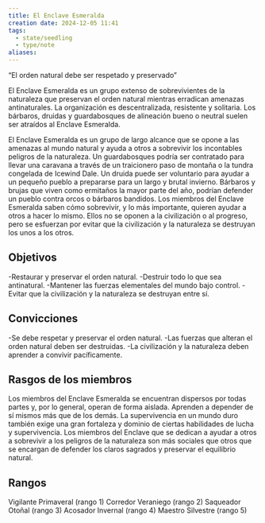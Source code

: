 ```yaml
---
title: El Enclave Esmeralda
creation date: 2024-12-05 11:41
tags:
  - state/seedling
  - type/note
aliases:
---
```

“El orden natural debe ser respetado y preservado”

El Enclave Esmeralda es un grupo extenso de sobrevivientes de la naturaleza que preservan el orden natural mientras erradican amenazas antinaturales. La organización es descentralizada, resistente y solitaria. Los bárbaros, druidas y guardabosques de alineación bueno o neutral suelen ser atraídos al Enclave Esmeralda.

El Enclave Esmeralda es un grupo de largo alcance que se opone a las amenazas al mundo natural y ayuda a otros a sobrevivir los incontables peligros de la naturaleza. Un guardabosques podría ser contratado para llevar una caravana a través de un traicionero paso de montaña o la tundra congelada de Icewind Dale. Un druida puede ser voluntario para ayudar a un pequeño pueblo a prepararse para un largo y brutal invierno. Bárbaros y brujas que viven como ermitaños la mayor parte del año, podrían defender un pueblo contra orcos o bárbaros bandidos. Los miembros del Enclave Esmeralda saben cómo sobrevivir, y lo más importante, quieren ayudar a otros a hacer lo mismo. Ellos no se oponen a la civilización o al progreso, pero se esfuerzan por evitar que la civilización y la naturaleza se destruyan los unos a los otros.

## Objetivos

-Restaurar y preservar el orden natural.
-Destruir todo lo que sea antinatural.
-Mantener las fuerzas elementales del mundo bajo control.
-Evitar que la civilización y la naturaleza se destruyan entre sí.

## Convicciones

-Se debe respetar y preservar el orden natural.
-Las fuerzas que alteran el orden natural deben ser destruidas.
-La civilización y la naturaleza deben aprender a convivir pacíficamente.

## Rasgos de los miembros

Los miembros del Enclave Esmeralda se encuentran dispersos por todas partes y, por lo general, operan de forma aislada. Aprenden a depender de sí mismos más que de los demás. La supervivencia en un mundo duro también exige una gran fortaleza y dominio de ciertas habilidades de lucha y supervivencia. Los miembros del Enclave que se dedican a ayudar a otros a sobrevivir a los peligros de la naturaleza son más sociales que otros que se encargan de defender los claros sagrados y preservar el equilibrio natural.

## Rangos

Vigilante Primaveral (rango 1)
Corredor Veraniego (rango 2)
Saqueador Otoñal (rango 3)
Acosador Invernal (rango 4)
Maestro Silvestre (rango 5)
